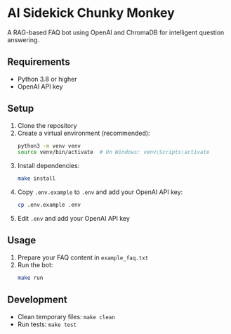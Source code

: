 # AI Sidekick Chunky Monkey

A RAG-based FAQ bot using OpenAI and ChromaDB for intelligent question answering.

## Requirements

- Python 3.8 or higher
- OpenAI API key

## Setup

1. Clone the repository
2. Create a virtual environment (recommended):
   ```bash
   python3 -m venv venv
   source venv/bin/activate  # On Windows: venv\Scripts\activate
   ```
3. Install dependencies:
   ```bash
   make install
   ```
4. Copy `.env.example` to `.env` and add your OpenAI API key:
   ```bash
   cp .env.example .env
   ```
5. Edit `.env` and add your OpenAI API key

## Usage

1. Prepare your FAQ content in `example_faq.txt`
2. Run the bot:
   ```bash
   make run
   ```

## Development

- Clean temporary files: `make clean`
- Run tests: `make test`
